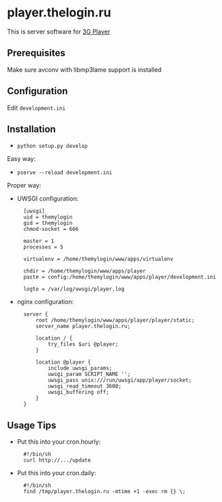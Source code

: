 # player.thelogin.ru

This is server software for [3G Player](https://github.com/themylogin/3G-Player)

## Prerequisites

Make sure avconv with libmp3lame support is installed

## Configuration

Edit ```development.ini```

## Installation

* ```python setup.py develop```

Easy way:

* ```pserve --reload development.ini```

Proper way:

* UWSGI configuration:

        [uwsgi]
        uid = themylogin
        gid = themylogin
        chmod-socket = 666
        
        master = 1
        processes = 5
        
        virtualenv = /home/themylogin/www/apps/virtualenv
        
        chdir = /home/themylogin/www/apps/player
        paste = config:/home/themylogin/www/apps/player/development.ini
        
        logto = /var/log/uwsgi/player.log

* nginx configuration:

        server {
	        root /home/themylogin/www/apps/player/player/static;
	        server_name player.thelogin.ru;
          
	        location / {
		        try_files $uri @player;
	        }
        
	        location @player {
		        include uwsgi_params;
		        uwsgi_param SCRIPT_NAME '';
		        uwsgi_pass unix:///run/uwsgi/app/player/socket;
		        uwsgi_read_timeout 3600;
		        uwsgi_buffering off;
	        }
        }

## Usage Tips

* Put this into your cron.hourly:

        #!/bin/sh
        curl http://.../update

* Put this into your cron.daily:

        #!/bin/sh
        find /tmp/player.thelogin.ru -mtime +1 -exec rm {} \;
